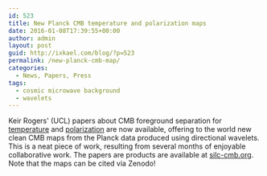 ```yaml
---
id: 523
title: New Planck CMB temperature and polarization maps
date: 2016-01-08T17:39:55+00:00
author: admin
layout: post
guid: http://ixkael.com/blog/?p=523
permalink: /new-planck-cmb-map/
categories:
  - News, Papers, Press
tags:
  - cosmic microwave background
  - wavelets
---
```

Keir Rogers' (UCL) papers about CMB foreground separation for [temperature](http://arxiv.org/abs/1601.01322) and [polarization](https://arxiv.org/abs/1605.01417) are now available, offering to the world new clean CMB maps from the Planck data produced using directional wavelets. This is a neat piece of work, resulting from several months of enjoyable collaborative work. The papers are products are available at [silc-cmb.org](http://www.silc-cmb.org/). Note that the maps can be cited via Zenodo!
